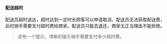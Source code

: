 #### 配送超时

配送员超时送达，超时达到一定时长顾客可以申请取消，配送员无法获取配送费，此时骑手需要支付超时费给商家。配送员只能去退还，商家无正当理由不能拒绝。

> 会有一个提示，清晰的提示骑手需要支付多少超时费。